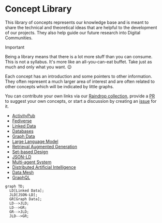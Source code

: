 # Concept Library

This library of concepts represents our knowledge base and is meant to share the technical and theoretical ideas that are helpful to the development of our projects. They also help guide our future research into Digital Communities.

> [!important]
> Being a library means that there is a lot more stuff than you can consume. This is not a syllabus. It's more like an all-you-can-eat buffet. Take just as much and only what you want. :wink:

Each concept has an introduction and some pointers to other information. They often represent a much larger area of interest and are often related to other concepts which will be indicated by little graphs.

You can contribute your own links via our [Raindrop collection](raindrop.md), provide a [PR](pull-request.md) to suggest your own concepts, or start a discussion by creating an [issue](issues.md) for it.

- [ActivityPub](concepts/activitypub.md)
- [Fediverse](concepts/fediverse.md)
- [Linked Data](concepts/linked-data.md)
- [Databases](concepts/databases.md)
- [Graph Data](concepts/graph-data.md)
- [Large Language Model](concepts/large-language-model.md)
- [Retrieval Augmented Generation](concepts/retrieval-augmented-generation.md)
- [Set-based Design](concepts/set-based-design.md)
- [JSON-LD](concepts/json-ld.md)
- [Multi-agent System](concepts/multi-agent-system.md)
- [Distributed Artificial Intelligence](concepts/distributed-artifical-intelligence.md)
- [Data Mesh](concepts/data-mesh.md)
- [GraphQL](concepts/graphql.md)



``` mermaid
graph TD;
  LD[Linked Data];
  JLD[JSON-LD];
  GR[Graph Data];
  LD-->JLD;
  LD-->GR;
  GR-->JLD;
  JLD-->GR;
```

